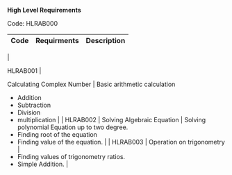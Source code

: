 **High Level Requirements**

Code: HLRAB000

| **Code** | **Requirments** | **Description** |
| --- | --- | --- |
|

HLRAB001 |

Calculating Complex Number | Basic arithmetic calculation
- Addition
- Subtraction
- Division
- multiplication
 |
|
HLRAB002 |
Solving Algebraic Equation | Solving polynomial Equation up to two degree.
- Finding root of the equation
- Finding value of the equation.
 |
|
HLRAB003 |
Operation on trigonometry
 |
- Finding values of trigonometry ratios.
- Simple Addition.
 |
